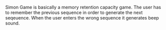 Simon Game is basically a memory retention capacity game. The user has to remember the previous sequence in order to generate the next seqeuence. When the user enters the wrong sequence it generates beep sound. 
